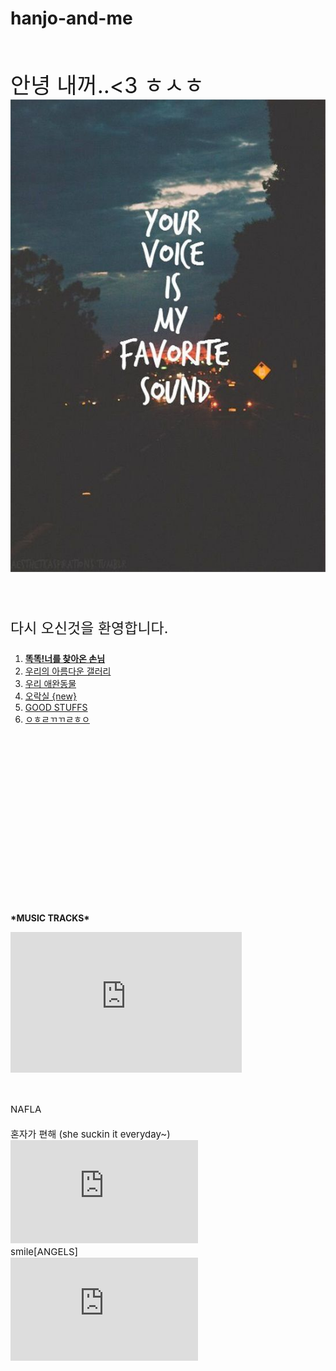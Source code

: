 # hanjo-and-me
<body>
  <p style= "margin-top: 20px; font-size: 35px;">
    <br>안녕 내꺼..<3 ㅎㅅㅎ
    <br><img src="h.jpg"></p>
 
 <p style= "font-size: 23px;">
    <br>다시 오신것을 환영합니다.
<ol><li><a href="jo7.html"><strong>똑똑!너를 찾아온 손님</strong></a></li>
  <li><a href="jo.html">우리의 아름다운 갤러리</a></li>
  <li><a href="jo2.html">우리 애완동물</a></li>
  <li><a href="jo6.html">오락실 {new}</a></li>
  <li><a href="jo5.html">GOOD STUFFS</a></li>
    <li><a href="jo4.html">ㅇㅎㄹㄲㄲㄹㅎㅇ</a></li>
    </ol>
  </p>
 
  
  
  <p style= "margin-top: 300px; font-size: 34px;">
  
  <p><strong>*MUSIC TRACKS* </strong></p>
 <iframe width="370" height="225" src="https://www.youtube.com/embed/FjHGZj2IjBk" frameborder="0" allow="accelerometer; autoplay; encrypted-media; gyroscope; picture-in-picture" allowfullscreen></iframe></p>
 <br>
 
 <p style= "font-size: 15px;">
  NAFLA
  <br>
  <br>혼자가 편해 (she suckin it everyday~)
 <br><iframe width="300" height="165" src="https://www.youtube.com/embed/hHggGzDXxcw" frameborder="0" allow="accelerometer; autoplay; encrypted-media; gyroscope; picture-in-picture" allowfullscreen></iframe> 
  <br>smile[ANGELS]
 <br><iframe width="300" height="165" src="https://www.youtube.com/embed/k5-e3vSXSEs" frameborder="0" allow="accelerometer; autoplay; encrypted-media; gyroscope; picture-in-picture" allowfullscreen></iframe>
  </p>
 

<!--Start of Tawk.to Script-->
<script type="text/javascript">
var Tawk_API=Tawk_API||{}, Tawk_LoadStart=new Date();
(function(){
var s1=document.createElement("script"),s0=document.getElementsByTagName("script")[0];
s1.async=true;
s1.src='https://embed.tawk.to/5d560143eb1a6b0be607c01d/default';
s1.charset='UTF-8';
s1.setAttribute('crossorigin','*');
s0.parentNode.insertBefore(s1,s0);
})();
</script>
<!--End of Tawk.to Script-->





</body>
